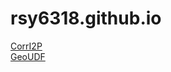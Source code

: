# rsy6318.github.io
[CorrI2P](https://rsy6318.github.io/CorrI2P.html)  
[GeoUDF](https://rsy6318.github.io/GeoUDF.html)
